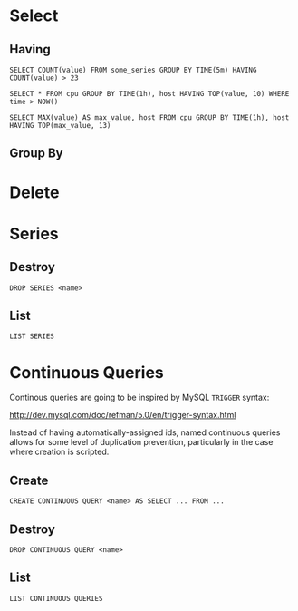 # Select

## Having

    SELECT COUNT(value) FROM some_series GROUP BY TIME(5m) HAVING COUNT(value) > 23

    SELECT * FROM cpu GROUP BY TIME(1h), host HAVING TOP(value, 10) WHERE time > NOW()

    SELECT MAX(value) AS max_value, host FROM cpu GROUP BY TIME(1h), host HAVING TOP(max_value, 13)

## Group By

# Delete

# Series

## Destroy

    DROP SERIES <name>

## List

    LIST SERIES

# Continuous Queries

Continous queries are going to be inspired by MySQL `TRIGGER` syntax:

http://dev.mysql.com/doc/refman/5.0/en/trigger-syntax.html

Instead of having automatically-assigned ids, named continuous queries allows for some level of duplication prevention,
particularly in the case where creation is scripted.

## Create

    CREATE CONTINUOUS QUERY <name> AS SELECT ... FROM ...

## Destroy

    DROP CONTINUOUS QUERY <name>

## List

    LIST CONTINUOUS QUERIES
